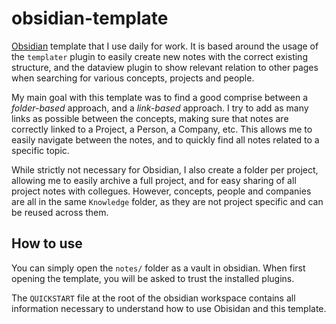 # obsidian-template

[Obsidian](https://obsidian.md/) template that I use daily for work. It is based around the usage of the `templater` plugin to easily create new notes with the correct existing structure, and the dataview plugin to show relevant relation to other pages when searching for various concepts, projects and people.

My main goal with this template was to find a good comprise between a *folder-based* approach, and a *link-based* approach. I try to add as many links as possible between the concepts, making sure that notes are correctly linked to a Project, a Person, a Company, etc. This allows me to easily navigate between the notes, and to quickly find all notes related to a specific topic.

While strictly not necessary for Obsidian, I also create a folder per project, allowing me to easily archive a full project, and for easy sharing of all project notes with collegues. However, concepts, people and companies are all in the same `Knowledge` folder, as they are not project specific and can be reused across them.

## How to use

You can simply open the `notes/` folder as a vault in obsidian. When first opening the template, you will be asked to trust the installed plugins. 

The `QUICKSTART` file at the root of the obsidian workspace contains all information necessary to understand how to use Obisidan and this template.


